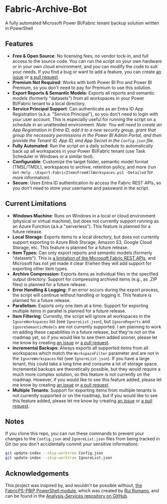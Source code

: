 # Fabric-Archive-Bot
A fully automated Microsoft Power BI/Fabric tenant backup solution written in PowerShell

## Features
- **Free & Open Source**: No licensing fees, no vendor lock-in, and full access to the source code. You can run the script on your own hardware or in your own cloud environment, and you can modify the code to suit your needs. If you find a bug or want to add a feature, you can create [an issue](https://github.com/JamesDBartlett3/Fabric-Archive-Bot/issues/new/choose) or [a pull request](https://github.com/JamesDBartlett3/Fabric-Archive-Bot/fork).
- **Premium Not Required**: Works with both Power BI Pro and Power BI Premium, so you don't need to pay for Premium to use this solution.
- **Export Reports & Semantic Models**: Exports all reports and semantic models (formerly "datasets") from all workspaces in your Power BI/Fabric tenant to a local directory.
- **Service Principal Support**: Can authenticate as an Entra ID App Registration (a.k.a. "Service Principal"), so you don't need to login with your user account. This is especially useful for running the script on a schedule in an unattended environment. *Note: You will need to create an App Registration in Entra ID, add it to a new security group, grant that group the necessary permissions in the Power BI Admin Portal, and then provide the Tenant ID, App ID, and App Secret in the `Config.json` file.*
- **Fully Automated**: Run the script on a daily schedule to automatically back up all workspaces in your Power BI/Fabric tenant (use Task Scheduler in Windows or a similar tool).
- **Configurable**: Customize the target folder, semantic model format (TMSL/TMDL), workspaces to archive, retention policy, and more (run `Get-Help .\Export-FabricItemsFromAllWorkspaces.ps1 -Detailed` for more information).
- **Secure**: Uses Entra ID authentication to access the Fabric REST APIs, so you don't need to store your username and password in the script.

## Current Limitations
- **Windows Machine**: Runs on Windows in a local or cloud environment (physical or virtual machine), but does not currently support running as an Azure Function (a.k.a "serverless"). This feature is planned for a future release.
- **Local Storage**: Exports items to a local directory, but does not currently support exporting to Azure Blob Storage, Amazon S3, Google Cloud Storage, etc. This feature is planned for a future release.
- **Item Types**: Can only export reports and semantic models (formerly "datasets"). This is [a limitation of the Microsoft Fabric REST APIs](https://learn.microsoft.com/en-us/rest/api/fabric/articles/item-management/definitions/item-definition-overview), and Microsoft has not yet made it clear if/when they will add support for exporting other item types.
- **Archive Compression**: Exports items as individual files in the specified output directory. Support for compressing archived items (e.g., as .ZIP files) is planned for a future release.
- **Error Handling & Logging**: If an error occurs during the export process, the script will continue without handling or logging it. This feature is planned for a future release.
- **Parallelism**: Exports only one item at a time. Support for exporting multiple items in parallel is planned for a future release.
- **Item Filtering**: Currently, the script will ignore all workspaces in the `IgnoreWorkspaces` list (see `IgnoreList.json`), but `IgnoreReports` and `IgnoreSemanticModels` are not currently supported. I am planning to work on adding these capabilities in a future release, but they're not on the roadmap yet, so if you would like to see them added sooner, please let me know by creating [an issue](https://github.com/JamesDBartlett3/Fabric-Archive-Bot/issues/new/choose) or [a pull request](https://github.com/JamesDBartlett3/Fabric-Archive-Bot/fork).
- **Incremental Backups**: Always exports all supported items from all workspaces which match the `WorkspaceFilter` parameter and are not in the `IgnoreWorkspaces` list (see `IgnoreList.json`). If you have a large tenant, this could take a long time and consume a lot of storage space. Incremental backups are theoretically possible, but they would require a much more complex solution, so this feature is not currently on the roadmap. However, if you would like to see this feature added, please let me know by creating [an issue](https://github.com/JamesDBartlett3/Fabric-Archive-Bot/issues/new/choose) or [a pull request](https://github.com/JamesDBartlett3/Fabric-Archive-Bot/fork).
- **Multiple Tenants**: Support for exporting items from multiple tenants is not currently supported or on the roadmap, but if you would like to see this feature added, please let me know by creating [an issue](https://github.com/JamesDBartlett3/Fabric-Archive-Bot/issues/new/choose) or [a pull request](https://github.com/JamesDBartlett3/Fabric-Archive-Bot/fork).

## Notes
If you clone this repo, you can run these commands to prevent your changes to the `Config.json` and `IgnoreList.json` files from being tracked in Git (so you don't accidentally commit your sensitive information):
```bash
git update-index --skip-worktree Config.json
git update-index --skip-worktree IgnoreList.json
```

## Acknowledgements
This project was inspired by, and wouldn't be possible without, [the FabricPS-PBIP PowerShell module](https://github.com/microsoft/Analysis-Services/tree/master/pbidevmode/fabricps-pbip/FabricPS-PBIP.psm1), which was created by [Rui Romano](https://github.com/ruiromano), and can be found in the [Analysis-Services repository on GitHub](https://github.com/microsoft/Analysis-Services).
